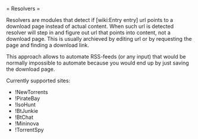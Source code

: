 = Resolvers =

Resolvers are modules that detect if [wiki:Entry entry] url points to a download page instead of actual content. When such url is detected resolver will step in and figure out url that points into content, not a download page. This is usually archieved by editing url or by requesting the page and finding a download link.

This approach allows to automate RSS-feeds (or any input) that would be normally impossible to automate because you would end up by just saving the download page.

Currently supported sites:

 * !NewTorrents
 * !PirateBay
 * !IsoHunt
 * !BtJunkie
 * !BtChat
 * !Mininova
 * !TorrentSpy
